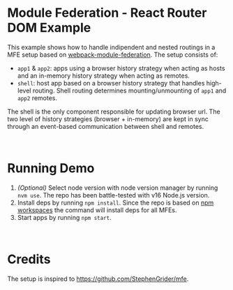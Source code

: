 # Module Federation - React Router DOM Example
This example shows how to handle indipendent and nested routings in a MFE setup based on [webpack-module-federation](https://github.com/module-federation). The setup consists of:

- `app1` & `app2`: apps using a browser history strategy when acting as hosts and an in-memory history strategy when acting as remotes.
- `shell`: host app based on a browser history strategy that handles high-level routing. Shell routing determines mounting/unmounting of `app1` and `app2` remotes.

The shell is the only component responsible for updating browser url. The two level of history strategies (browser + in-memory) are kept in sync through an event-based communication between shell and remotes.

<br>

# Running Demo
1. _(Optional)_ Select node version with node version manager by running `nvm use`. The repo has been battle-tested with v16 Node.js version.
2. Install deps by running `npm install`. Since the repo is based on [npm workspaces](https://docs.npmjs.com/cli/v7/using-npm/workspaces) the command will install deps for all MFEs.
3. Start apps by running `npm start`.

<br>

# Credits
The setup is inspired to https://github.com/StephenGrider/mfe. 